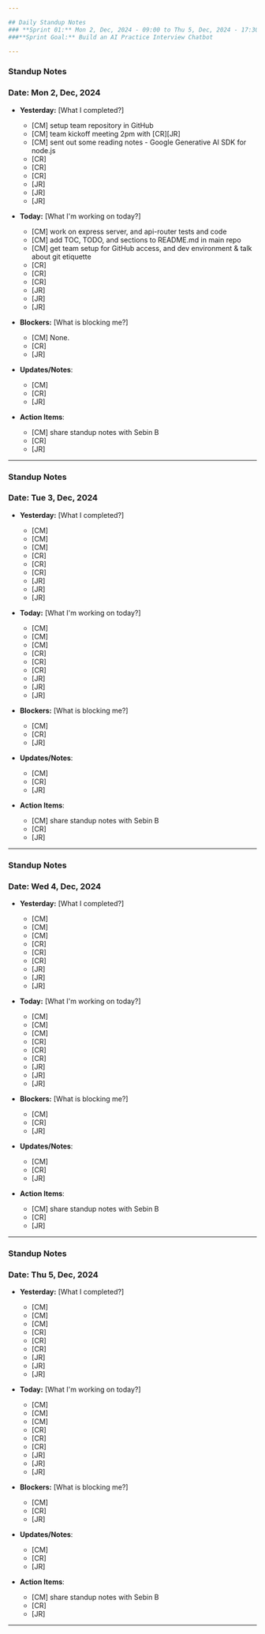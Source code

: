 ```yaml
---

## Daily Standup Notes  
### **Sprint 01:** Mon 2, Dec, 2024 - 09:00 to Thu 5, Dec, 2024 - 17:30
###**Sprint Goal:** Build an AI Practice Interview Chatbot

---
```


### Standup Notes  
### **Date:** Mon 2, Dec, 2024

- **Yesterday:**  [What I completed?]
  - [CM] setup team repository in GitHub
  - [CM] team kickoff meeting 2pm with [CR][JR]
  - [CM] sent out some reading notes - Google Generative AI SDK for node.js
  - [CR] 
  - [CR] 
  - [CR] 
  - [JR] 
  - [JR] 
  - [JR] 

- **Today:**  [What I'm working on today?]
  - [CM] work on express server, and api-router tests and code
  - [CM] add TOC, TODO, and sections to README.md in main repo
  - [CM] get team setup for GitHub access, and dev environment & talk about git etiquette 
  - [CR] 
  - [CR] 
  - [CR] 
  - [JR] 
  - [JR] 
  - [JR] 

- **Blockers:**  [What is blocking me?]
  - [CM] None.
  - [CR] 
  - [JR] 

- **Updates/Notes**: 
  - [CM] 
  - [CR] 
  - [JR] 

- **Action Items**: 
  - [CM] share standup notes with Sebin B
  - [CR] 
  - [JR] 

---

### Standup Notes  
### **Date:** Tue 3, Dec, 2024

- **Yesterday:**  [What I completed?]
  - [CM] 
  - [CM] 
  - [CM] 
  - [CR] 
  - [CR] 
  - [CR] 
  - [JR] 
  - [JR] 
  - [JR] 

- **Today:**  [What I'm working on today?]
  - [CM] 
  - [CM] 
  - [CM] 
  - [CR] 
  - [CR] 
  - [CR] 
  - [JR] 
  - [JR] 
  - [JR] 

- **Blockers:**  [What is blocking me?]
  - [CM] 
  - [CR] 
  - [JR] 

- **Updates/Notes**: 
  - [CM] 
  - [CR] 
  - [JR] 

- **Action Items**: 
  - [CM] share standup notes with Sebin B
  - [CR] 
  - [JR] 

---

### Standup Notes  
### **Date:** Wed 4, Dec, 2024

- **Yesterday:**  [What I completed?]
  - [CM] 
  - [CM] 
  - [CM] 
  - [CR] 
  - [CR] 
  - [CR] 
  - [JR] 
  - [JR] 
  - [JR] 

- **Today:**  [What I'm working on today?]
  - [CM] 
  - [CM] 
  - [CM] 
  - [CR] 
  - [CR] 
  - [CR] 
  - [JR] 
  - [JR] 
  - [JR] 

- **Blockers:**  [What is blocking me?]
  - [CM] 
  - [CR] 
  - [JR] 

- **Updates/Notes**: 
  - [CM] 
  - [CR] 
  - [JR] 

- **Action Items**: 
  - [CM] share standup notes with Sebin B
  - [CR] 
  - [JR] 
 
---

### Standup Notes  
### **Date:** Thu 5, Dec, 2024

- **Yesterday:**  [What I completed?]
  - [CM] 
  - [CM] 
  - [CM] 
  - [CR] 
  - [CR] 
  - [CR] 
  - [JR] 
  - [JR] 
  - [JR] 

- **Today:**  [What I'm working on today?]
  - [CM] 
  - [CM] 
  - [CM] 
  - [CR] 
  - [CR] 
  - [CR] 
  - [JR] 
  - [JR] 
  - [JR] 

- **Blockers:**  [What is blocking me?]
  - [CM] 
  - [CR] 
  - [JR] 

- **Updates/Notes**: 
  - [CM] 
  - [CR] 
  - [JR] 

- **Action Items**: 
  - [CM] share standup notes with Sebin B
  - [CR] 
  - [JR] 
 
---
